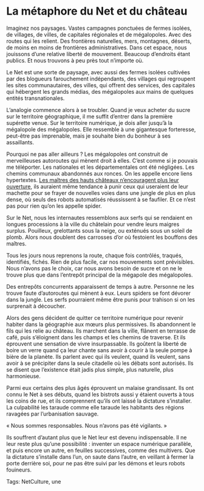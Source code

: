 # La métaphore du Net et du château

Imaginez nos paysages. Vastes campagnes ponctuées de fermes isolées, de villages, de villes, de capitales régionales et de mégalopoles. Avec des routes qui les relient. Des frontières naturelles, mers, montagnes, déserts, de moins en moins de frontières administratives. Dans cet espace, nous jouissons d’une relative liberté de mouvement. Beaucoup d’endroits étant publics. Et nous trouvons à peu près tout n’importe où.

Le Net est une sorte de paysage, avec aussi des fermes isolées cultivées par des blogueurs farouchement indépendants, des villages qui regroupent les sites communautaires, des villes, qui offrent des services, des capitales qui hébergent les grands médias, des mégalopoles aux mains de quelques entités transnationales.

L’analogie commence alors à se troubler. Quand je veux acheter du sucre sur le territoire géographique, il me suffit d’entrer dans la première supérette venue. Sur le territoire numérique, je dois aller jusqu’à la mégalopole des mégalopoles. Elle ressemble à une gigantesque forteresse, peut-être pas imprenable, mais je souhaite bien du bonheur à ses assaillants.

Pourquoi ne pas aller ailleurs ? Les mégalopoles ont construit de merveilleuses autoroutes qui mènent droit à elles. C’est comme si je pouvais me téléporter. Les nationales et les départementales ont été négligées. Les chemins communaux abandonnés aux ronces. On les appelle encore liens hypertextes. [Les maîtres des hauts châteaux n’encouragent plus leur ouverture](/2014/05/17/un-livre-na-pas-dadresse-lapres-web-non-plus/), ils auraient même tendance à punir ceux qui useraient de leur machette pour se frayer de nouvelles voies dans une jungle de plus en plus dense, où seuls des robots automatisés réussissent à se faufiler. Et ce n’est pas pour rien qu’on les appelle spider.

Sur le Net, nous les internautes ressemblons aux serfs qui se rendaient en longues processions à la ville du châtelain pour vendre leurs maigres surplus. Pouilleux, grelottants sous la neige, ou exténués sous un soleil de plomb. Alors nous doublent des carrosses d’or où festoient les bouffons des maîtres.

Tous les jours nous reprenons la route, chaque fois contrôlés, traqués, identifiés, fichés. Rien de plus facile, car nos mouvements sont prévisibles. Nous n’avons pas le choix, car nous avons besoin de sucre et on ne le trouve plus que dans l’entrepôt principal de la mégapole des mégalopoles.

Des entrepôts concurrents apparaissent de temps à autre. Personne ne les trouve faute d’autoroutes qui mènent à eux. Leurs spiders se font dévorer dans la jungle. Les serfs pourraient même être punis pour trahison si on les surprenait à découcher.

Alors des gens décident de quitter ce territoire numérique pour revenir habiter dans la géographie aux mœurs plus permissives. Ils abandonnent le fils qui les relie au château. Ils marchent dans la ville, flânent en terrasse de café, puis s’éloignent dans les champs et les chemins de traverse. Et ils éprouvent une sensation de vivre insurpassable. Ils goûtent la liberté de boire un verre quand ça leur chante sans avoir à courir à la seule pompe à bière de la planète. Ils parlent avec qui ils veulent, quand ils veulent, sans avoir à se précipiter dans la seule citadelle où les débats sont autorisés. Ils se disent que l’existence était jadis plus simple, plus naturelle, plus harmonieuse.

Parmi eux certains des plus âgés éprouvent un malaise grandissant. Ils ont connu le Net à ses débuts, quand les bistrots aussi y étaient ouverts à tous les coins de rue, et ils comprennent qu’ils ont laissé la dictature s’installer. La culpabilité les taraude comme elle taraude les habitants des régions ravagées par l’urbanisation sauvage.

« Nous sommes responsables. Nous n’avons pas été vigilants. »

Ils souffrent d’autant plus que le Net leur est devenu indispensable. Il ne leur reste plus qu’une possibilité : inventer un espace numérique parallèle, et puis encore un autre, en feuilles successives, comme des multivers. Que la dictature s’installe dans l’un, on saute dans l’autre, en veillant à fermer la porte derrière soi, pour ne pas être suivi par les démons et leurs robots fouineurs.

Tags: NetCulture, une